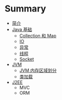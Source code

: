 # Summary

* [简介](README.md)
* [Java 基础](java-base/java-base.md)
  * [Collection 和 Map](java-base/collection&map.md)
  * [IO](java-base/io.md)
  * [异常](java-base/exception.md)
  * [线程](java-base/thread.md)
  * [Socket](java-base/socket.md)
* [JVM](jvm/jvm.md)
  * [JVM 内存区域划分](jvm/jvm-memory-area.md)
  * [类加载](jvm/class-loader.md)
* [J2EE](j2ee.md)
  * MVC
  * ORM

